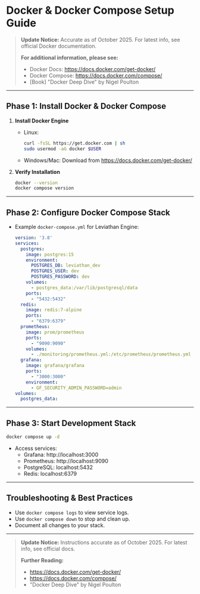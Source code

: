 # Docker & Docker Compose Setup Guide

> **Update Notice:** Accurate as of October 2025. For latest info, see official Docker documentation.
> 
> **For additional information, please see:**
> - Docker Docs: https://docs.docker.com/get-docker/
> - Docker Compose: https://docs.docker.com/compose/
> - [Book] "Docker Deep Dive" by Nigel Poulton

---

## Phase 1: Install Docker & Docker Compose

1. **Install Docker Engine**
   - Linux:
     ```bash
     curl -fsSL https://get.docker.com | sh
     sudo usermod -aG docker $USER
     ```
   - Windows/Mac: Download from https://docs.docker.com/get-docker/

2. **Verify Installation**
   ```bash
   docker --version
   docker compose version
   ```

---

## Phase 2: Configure Docker Compose Stack

- Example `docker-compose.yml` for Leviathan Engine:
  ```yaml
  version: '3.8'
  services:
    postgres:
      image: postgres:15
      environment:
        POSTGRES_DB: leviathan_dev
        POSTGRES_USER: dev
        POSTGRES_PASSWORD: dev
      volumes:
        - postgres_data:/var/lib/postgresql/data
      ports:
        - "5432:5432"
    redis:
      image: redis:7-alpine
      ports:
        - "6379:6379"
    prometheus:
      image: prom/prometheus
      ports:
        - "9090:9090"
      volumes:
        - ./monitoring/prometheus.yml:/etc/prometheus/prometheus.yml
    grafana:
      image: grafana/grafana
      ports:
        - "3000:3000"
      environment:
        - GF_SECURITY_ADMIN_PASSWORD=admin
  volumes:
    postgres_data:
  ```

---

## Phase 3: Start Development Stack

```bash
docker compose up -d
```

- Access services:
  - Grafana: http://localhost:3000
  - Prometheus: http://localhost:9090
  - PostgreSQL: localhost:5432
  - Redis: localhost:6379

---

## Troubleshooting & Best Practices
- Use `docker compose logs` to view service logs.
- Use `docker compose down` to stop and clean up.
- Document all changes to your stack.

---

> **Update Notice:** Instructions accurate as of October 2025. For latest info, see official docs.
> 
> **Further Reading:**
> - https://docs.docker.com/get-docker/
> - https://docs.docker.com/compose/
> - "Docker Deep Dive" by Nigel Poulton
